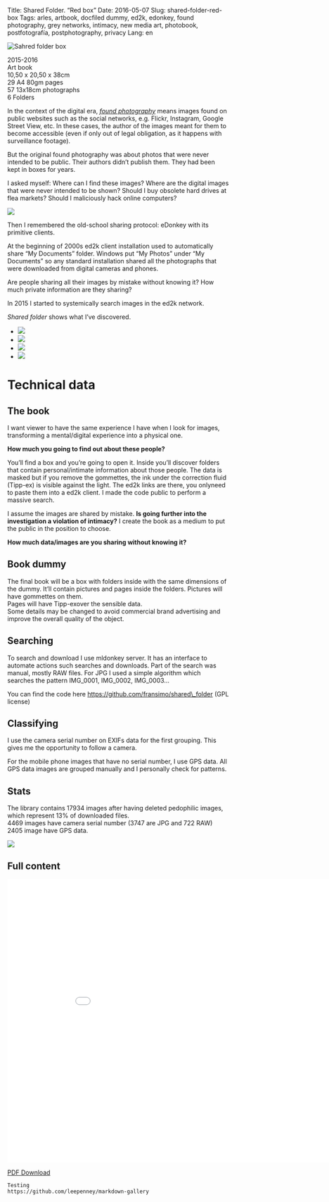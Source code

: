 Title: Shared Folder. “Red box”
Date: 2016-05-07
Slug: shared-folder-red-box
Tags: arles, artbook, docfiled dummy, ed2k, edonkey, found photography, grey networks, intimacy, new media art, photobook, postfotografía, postphotography, privacy
Lang: en

![Sahred folder box](http://fransimo.info/wp-content/uploads/2016/05/DSCF3138.jpg)

2015-2016  
Art book  
10,50 x 20,50 x 38cm  
29 A4 80gm pages  
57 13x18cm photographs  
6 Folders

In the context of the digital era, _[found photography](https://en.wikipedia.org/wiki/Found_photography)_ means images found on public websites such as the social networks, e.g. Flickr, Instagram, Google Street View, etc. In these cases, the author of the images meant for them to become accessible (even if only out of legal obligation, as it happens with surveillance footage).

But the original found photography was about photos that were never intended to be public. Their authors didn’t publish them. They had been kept in boxes for years.

I asked myself: Where can I find these images? Where are the digital images that were never intended to be shown? Should I buy obsolete hard drives at flea markets? Should I maliciously hack online computers?

![](http://fransimo.info/wp-content/uploads/2016/05/DSCF3142.jpg)

Then I remembered the old-school sharing protocol: eDonkey with its primitive clients.

At the beginning of 2000s ed2k client installation used to automatically share “My Documents” folder. Windows put “My Photos” under “My Documents” so any standard installation shared all the photographs that were downloaded from digital cameras and phones.

Are people sharing all their images by mistake without knowing it? How much private information are they sharing?

In 2015 I started to systemically search images in the ed2k network.

_Shared folder_ shows what I’ve discovered.

- ![](http://fransimo.info/wp-content/uploads/2016/05/DSCF3150.jpg)
- ![](http://fransimo.info/wp-content/uploads/2016/05/DSCF3144.jpg)
- ![](http://fransimo.info/wp-content/uploads/2016/05/DSCF3145.jpg)
- ![](http://fransimo.info/wp-content/uploads/2016/05/DSCF3147.jpg)



# Technical data

The book
--------

I want viewer to have the same experience I have when I look for images, transforming a mental/digital experience into a physical one.

**How much you going to find out about these people?**

You’ll find a box and you’re going to open it. Inside you’ll discover folders that contain personal/intimate information about those people. The data is masked but if you remove the gommettes, the ink under the correction fluid (Tipp-ex) is visible against the light. The ed2k links are there, you onlyneed to paste them into a ed2k client. I made the code public to perform a massive search.

I assume the images are shared by mistake. **Is going further into the investigation a violation of intimacy?** I create the book as a medium to put the public in the position to choose.

**How much data/images are you sharing without knowing it?**

Book dummy
----------

The final book will be a box with folders inside with the same dimensions of the dummy. It’ll contain pictures and pages inside the folders. Pictures will have gommettes on them.  
Pages will have Tipp-exover the sensible data.  
Some details may be changed to avoid commercial brand advertising and improve the overall quality of the object.

Searching
---------

To search and download I use mldonkey server. It has an interface to automate actions such searches and downloads. Part of the search was manual, mostly RAW files. For JPG I used a simple algorithm which searches the pattern IMG\_0001, IMG\_0002, IMG\_0003…

You can find the code here https://github.com/fransimo/shared\_folder (GPL license)

Classifying
-----------

I use the camera serial number on EXIFs data for the first grouping. This gives me the opportunity to follow a camera.

For the mobile phone images that have no serial number, I use GPS data. All GPS data images are grouped manually and I personally check for patterns.

Stats
-----

The library contains 17934 images after having deleted pedophilic images, which represent 13% of downloaded files.  
4469 images have camera serial number (3747 are JPG and 722 RAW)  
2405 image have GPS data.

![](http://fransimo.info/wp-content/uploads/2016/05/DSCF3152.jpg)

Full content
------------

<iframe width="910" height="644" src="//e.issuu.com/embed.html#2922899/35322701" frameborder="0" allowfullscreen></iframe>

[PDF Download](http://fransimo.info/wp-content/uploads/2016/05/Shared_folder_with_photos_and_scan.pdf)


```
Testing
https://github.com/leepenney/markdown-gallery
```

<script src="{static}/images/md-gallery.js" ></script>
<script>
    md_gallery();
</script>